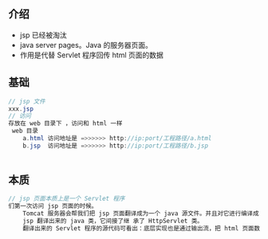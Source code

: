 ## 介绍

* jsp 已经被淘汰
* java server pages。Java 的服务器页面。
* 作用是代替 Servlet 程序回传 html 页面的数据



## 基础

```java
// jsp 文件
xxx.jsp
// 访问
存放在 web 目录下 ，访问和 html 一样
 web 目录
    a.html 访问地址是 =>>>>>> http://ip:port/工程路径/a.html
    b.jsp  访问地址是 =>>>>>> http://ip:port/工程路径/b.jsp
    
```

## 本质

```java
// jsp 页面本质上是一个 Servlet 程序
们第一次访问 jsp 页面的时候。
    Tomcat 服务器会帮我们把 jsp 页面翻译成为一个 java 源文件。并且对它进行编译成 为.class 字节码程序,
    jsp 翻译出来的 java 类，它间接了继 承了 HttpServlet 类。
    翻译出来的 Servlet 程序的源代码可看出：底层实现也是通过输出流，把 html 页面数据回传 给客户端
```

